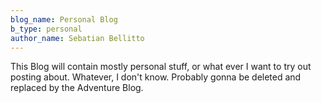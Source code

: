 ```yaml
---
blog_name: Personal Blog
b_type: personal 
author_name: Sebatian Bellitto
---
```

This Blog will contain mostly personal stuff, or what ever I want to try out posting about. Whatever, I don't know. Probably gonna be deleted and replaced by the Adventure Blog.

